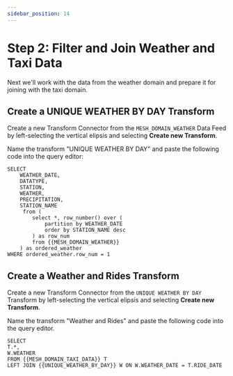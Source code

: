 ```yaml
---
sidebar_position: 14
---
```


# Step 2: Filter and Join Weather and Taxi Data
Next we'll work with the data from the weather domain and prepare it for joining with the taxi domain.

## Create a UNIQUE WEATHER BY DAY Transform
Create a new Transform Connector from the `MESH_DOMAIN_WEATHER` Data Feed by left-selecting the vertical elipsis and selecting **Create new Transform**. 

Name the transform "UNIQUE WEATHER BY DAY" and paste the following code into the query editor:

```
SELECT 
    WEATHER_DATE,
    DATATYPE,
    STATION,
    WEATHER,
    PRECIPITATION,
    STATION_NAME
     from (
        select *, row_number() over (
            partition by WEATHER_DATE
            order by STATION_NAME desc
        ) as row_num
        from {{MESH_DOMAIN_WEATHER}}
    ) as ordered_weather
WHERE ordered_weather.row_num = 1
```

## Create a Weather and Rides Transform
Create a new Transform Connector from the `UNIQUE WEATHER BY DAY` Transform by left-selecting the vertical elipsis and selecting **Create new Transform**. 

Name the transform "Weather and Rides" and paste the following code into the query editor.

```
SELECT 
T.*, 
W.WEATHER
FROM {{MESH_DOMAIN_TAXI_DATA}} T
LEFT JOIN {{UNIQUE_WEATHER_BY_DAY}} W ON W.WEATHER_DATE = T.RIDE_DATE
```